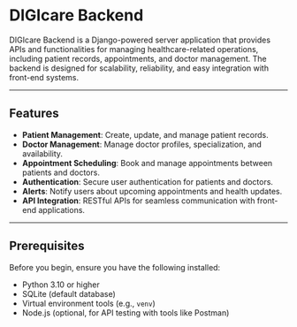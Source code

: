 # DIGIcare Backend

DIGIcare Backend is a Django-powered server application that provides APIs and functionalities for managing healthcare-related operations, including patient records, appointments, and doctor management. The backend is designed for scalability, reliability, and easy integration with front-end systems.

---

## Features
- **Patient Management**: Create, update, and manage patient records.
- **Doctor Management**: Manage doctor profiles, specialization, and availability.
- **Appointment Scheduling**: Book and manage appointments between patients and doctors.
- **Authentication**: Secure user authentication for patients and doctors.
- **Alerts**: Notify users about upcoming appointments and health updates.
- **API Integration**: RESTful APIs for seamless communication with front-end applications.

---

## Prerequisites
Before you begin, ensure you have the following installed:
- Python 3.10 or higher
- SQLite (default database)
- Virtual environment tools (e.g., `venv`)
- Node.js (optional, for API testing with tools like Postman)
